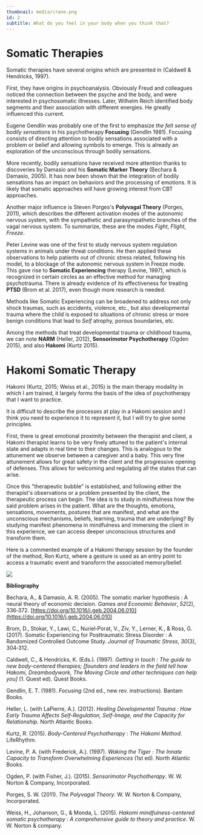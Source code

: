 ```yaml
---
thumbnail: media/crane.png
id: 2
subtitle: What do you feel in your body when you think that?
---
```

# Somatic Therapies
Somatic therapies have several origins which are presented in (Caldwell & Hendricks, 1997).

First, they have origins in psychoanalysis. Obviously Freud and colleagues noticed the connection between the psyche and the body, and were interested in psychosomatic illnesses. Later, Wilhelm Reich identified body segments and their association with different energies. He greatly influenced this current.

Eugene Gendlin was probably one of the first to emphasize *the felt sense of bodily sensations* in his psychotherapy **Focusing** (Gendlin 1981). Focusing consists of directing attention to bodily sensations associated with a problem or belief and allowing symbols to emerge. This is already an exploration of the unconscious through bodily sensations.

More recently, bodily sensations have received more attention thanks to discoveries by Damasio and his **Somatic Marker Theory** (Bechara & Damasio, 2005). It has now been shown that the integration of bodily sensations has an impact on behaviors and the processing of emotions. It is likely that somatic approaches will have growing interest from CBT approaches.

Another major influence is Steven Porges's **Polyvagal Theory** (Porges, 2011), which describes the different activation modes of the autonomic nervous system, with the sympathetic and parasympathetic branches of the vagal nervous system. To summarize, these are the modes *Fight*, *Flight*, *Freeze*.

Peter Levine was one of the first to study nervous system regulation systems in animals under threat conditions. He then applied these observations to help patients out of chronic stress related, following his model, to a blockage of the autonomic nervous system in Freeze mode. This gave rise to **Somatic Experiencing** therapy (Levine, 1997), which is recognized in certain circles as an effective method for managing psychotrauma. There is already evidence of its effectiveness for treating **PTSD** (Brom et al. 2017), even though more research is needed.

Methods like Somatic Experiencing can be broadened to address not only shock traumas, such as accidents, violence, etc., but also developmental trauma where the child is exposed to situations of chronic stress or more benign conditions that lead to *Self* atrophy, porous boundaries, etc.

Among the methods that treat developmental trauma or childhood trauma, we can note **NARM** (Heller, 2012), **Sensorimotor Psychotherapy** (Ogden 2015), and also **Hakomi** (Kurtz 2015).
# Hakomi Somatic Therapy
Hakomi (Kurtz, 2015; Weiss et al., 2015) is the main therapy modality in which I am trained, it largely forms the basis of the idea of psychotherapy that I want to practice.

It is difficult to describe the processes at play in a Hakomi session and I think you need to experience it to represent it, but I will try to give some principles.

First, there is great emotional proximity between the therapist and client, a Hakomi therapist learns to be very finely attuned to the patient's internal state and adapts in real time to their changes. This is analogous to the attunement we observe between a caregiver and a baby. This very fine attunement allows for great safety in the client and the progressive opening of defenses. This allows for welcoming and regulating all the states that can arise.

Once this "therapeutic bubble" is established, and following either the therapist's observations or a problem presented by the client, the therapeutic process can begin. The idea is to study in mindfulness how the said problem arises in the patient. What are the thoughts, emotions, sensations, movements, postures that are manifest, and what are the unconscious mechanisms, beliefs, learning, trauma that are underlying?
By studying manifest phenomena in mindfulness and immersing the client in this experience, we can access deeper unconscious structures and transform them.

Here is a commented example of a Hakomi therapy session by the founder of the method, Ron Kurtz, where a gesture is used as an entry point to access a traumatic event and transform the associated memory/belief.

![](https://www.youtube.com/watch?v=Sm6ayJTG-tM)

**Bibliography**

Bechara, A., & Damasio, A. R. (2005). The somatic marker hypothesis : A neural theory of economic decision. *Games and Economic Behavior*, *52*(2), 336‑372. [https://doi.org/10.1016/j.geb.2004.06.010](https://doi.org/10.1016/j.geb.2004.06.010)

Brom, D., Stokar, Y., Lawi, C., Nuriel‐Porat, V., Ziv, Y., Lerner, K., & Ross, G. (2017). Somatic Experiencing for Posttraumatic Stress Disorder : A Randomized Controlled Outcome Study. _Journal of Traumatic Stress_, _30_(3), 304‑312.

Caldwell, C., & Hendricks, K. (Eds.). (1997). *Getting in touch : The guide to new body-centered therapies; [founders and leaders in the field tell how Hakomi, Dreambodywork, The Moving Circle and other techniques can help you]* (1. Quest ed). Quest Books.

Gendlin, E. T. (1981). *Focusing* (2nd ed., new rev. instructions). Bantam Books.

Heller, L. (with LaPierre, A.). (2012). *Healing Developmental Trauma : How Early Trauma Affects Self-Regulation, Self-Image, and the Capacity for Relationship*. North Atlantic Books.

Kurtz, R. (2015). *Body-Centered Psychotherapy : The Hakomi Method*. LifeRhythm.

Levine, P. A. (with Frederick, A.). (1997). *Waking the Tiger : The Innate Capacity to Transform Overwhelming Experiences* (1st ed). North Atlantic Books.

Ogden, P. (with Fisher, J.). (2015). *Sensorimotor Psychotherapy*. W. W. Norton & Company, Incorporated.

Porges, S. W. (2011). *The Polyvagal Theory*. W. W. Norton & Company, Incorporated.

Weiss, H., Johanson, G., & Monda, L. (2015). *Hakomi mindfulness-centered somatic psychotherapy : A comprehensive guide to theory and practice*. W. W. Norton & company.
